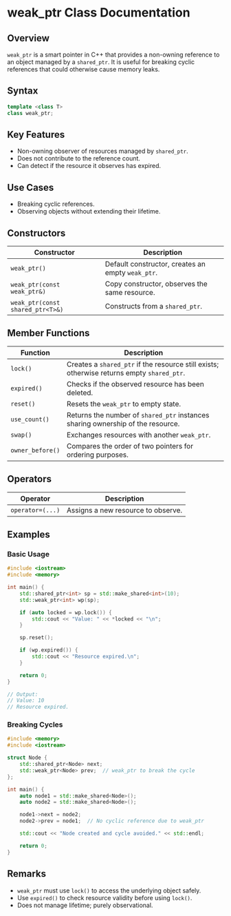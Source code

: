 # weak_ptr Class Documentation

## Overview

`weak_ptr` is a smart pointer in C++ that provides a non-owning reference to an object managed by a `shared_ptr`. It is useful for breaking cyclic references that could otherwise cause memory leaks.

## Syntax

```cpp
template <class T>
class weak_ptr;
```

## Key Features

- Non-owning observer of resources managed by `shared_ptr`.
- Does not contribute to the reference count.
- Can detect if the resource it observes has expired.

## Use Cases

- Breaking cyclic references.
- Observing objects without extending their lifetime.

## Constructors

| Constructor                      | Description                                       |
| -------------------------------- | ------------------------------------------------- |
| `weak_ptr()`                     | Default constructor, creates an empty `weak_ptr`. |
| `weak_ptr(const weak_ptr&)`      | Copy constructor, observes the same resource.     |
| `weak_ptr(const shared_ptr<T>&)` | Constructs from a `shared_ptr`.                   |

## Member Functions

| Function         | Description                                                                                |
| ---------------- | ------------------------------------------------------------------------------------------ |
| `lock()`         | Creates a `shared_ptr` if the resource still exists; otherwise returns empty `shared_ptr`. |
| `expired()`      | Checks if the observed resource has been deleted.                                          |
| `reset()`        | Resets the `weak_ptr` to empty state.                                                      |
| `use_count()`    | Returns the number of `shared_ptr` instances sharing ownership of the resource.            |
| `swap()`         | Exchanges resources with another `weak_ptr`.                                               |
| `owner_before()` | Compares the order of two pointers for ordering purposes.                                  |

## Operators

| Operator         | Description                        |
| ---------------- | ---------------------------------- |
| `operator=(...)` | Assigns a new resource to observe. |

## Examples

### Basic Usage

```cpp
#include <iostream>
#include <memory>

int main() {
    std::shared_ptr<int> sp = std::make_shared<int>(10);
    std::weak_ptr<int> wp(sp);

    if (auto locked = wp.lock()) {
        std::cout << "Value: " << *locked << "\n";
    }

    sp.reset();

    if (wp.expired()) {
        std::cout << "Resource expired.\n";
    }

    return 0;
}

// Output:
// Value: 10
// Resource expired.
```

### Breaking Cycles

```cpp
#include <memory>
#include <iostream>

struct Node {
    std::shared_ptr<Node> next;
    std::weak_ptr<Node> prev;  // weak_ptr to break the cycle
};

int main() {
    auto node1 = std::make_shared<Node>();
    auto node2 = std::make_shared<Node>();

    node1->next = node2;
    node2->prev = node1;  // No cyclic reference due to weak_ptr

    std::cout << "Node created and cycle avoided." << std::endl;

    return 0;
}
```

## Remarks

- `weak_ptr` must use `lock()` to access the underlying object safely.
- Use `expired()` to check resource validity before using `lock()`.
- Does not manage lifetime; purely observational.
